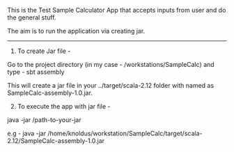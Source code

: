 This is the Test Sample Calculator App that accepts inputs
from user and do the general stuff.

The aim is to run the application via creating jar.

------------------------------------------------------------------------------------------------------------------------

1) To create Jar file -

Go to the project directory (in my case - /workstations/SampleCalc) and type - sbt assembly

This will create a jar file in your ../target/scala-2.12 folder with named as SampleCalc-assembly-1.0.jar.

2) To execute the app with jar file -

java -jar /path-to-your-jar

e.g - java -jar /home/knoldus/workstation/SampleCalc/target/scala-2.12/SampleCalc-assembly-1.0.jar



